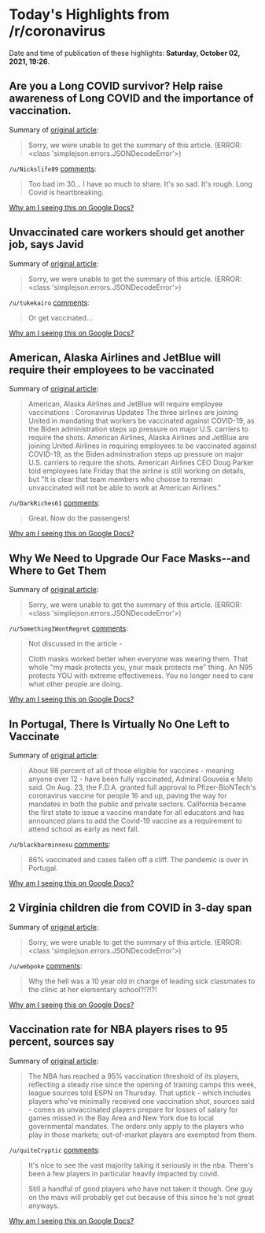 # Today's Highlights from /r/coronavirus

Date and time of publication of these highlights: **Saturday, October 02, 2021, 19:26**.

## Are you a Long COVID survivor? Help raise awareness of Long COVID and the importance of vaccination.

Summary of [original article](https://www.reddit.com/r/Coronavirus/comments/pyoflg/are_you_a_long_covid_survivor_help_raise/):

> Sorry, we were unable to get the summary of this article. (ERROR: <class 'simplejson.errors.JSONDecodeError'>)

`/u/Nickslife89` [comments](https://www.reddit.com/r/Coronavirus/comments/pyoflg/are_you_a_long_covid_survivor_help_raise/):

> Too bad im 30... I have so much to share. It's so sad. It's rough. Long Covid is heartbreaking.

[Why am I seeing this on Google Docs?](https://docs.google.com/document/d/1Dc6We63vOXIZsc0op-Bt4abqkYjXzOigalQqFxmvvbM/edit?usp=sharing)

## Unvaccinated care workers should get another job, says Javid

Summary of [original article](https://www.theguardian.com/politics/2021/oct/02/covid-unvaccinated-care-workers-should-get-another-job-says-javid):

> Sorry, we were unable to get the summary of this article. (ERROR: <class 'simplejson.errors.JSONDecodeError'>)

`/u/tukekairo` [comments](https://www.reddit.com/r/Coronavirus/comments/q03nr3/unvaccinated_care_workers_should_get_another_job/):

> Or get vaccinated...

[Why am I seeing this on Google Docs?](https://docs.google.com/document/d/1Dc6We63vOXIZsc0op-Bt4abqkYjXzOigalQqFxmvvbM/edit?usp=sharing)

## American, Alaska Airlines and JetBlue will require their employees to be vaccinated

Summary of [original article](https://www.npr.org/sections/coronavirus-live-updates/2021/10/02/1042697933/vaccinations-american-alaska-airlines-jetblue):

> American, Alaska Airlines and JetBlue will require employee vaccinations : Coronavirus Updates The three airlines are joining United in mandating that workers be vaccinated against COVID-19, as the Biden administration steps up pressure on major U.S. carriers to require the shots. American Airlines, Alaska Airlines and JetBlue are joining United Airlines in requiring employees to be vaccinated against COVID-19, as the Biden administration steps up pressure on major U.S. carriers to require the shots. American Airlines CEO Doug Parker told employees late Friday that the airline is still working on details, but "It is clear that team members who choose to remain unvaccinated will not be able to work at American Airlines."

`/u/DarkRiches61` [comments](https://www.reddit.com/r/Coronavirus/comments/pzyqip/american_alaska_airlines_and_jetblue_will_require/):

> Great. Now do the passengers!

[Why am I seeing this on Google Docs?](https://docs.google.com/document/d/1Dc6We63vOXIZsc0op-Bt4abqkYjXzOigalQqFxmvvbM/edit?usp=sharing)

## Why We Need to Upgrade Our Face Masks--and Where to Get Them

Summary of [original article](https://www.scientificamerican.com/article/why-we-need-to-upgrade-our-face-masks-and-where-to-get-them/):

> Sorry, we were unable to get the summary of this article. (ERROR: <class 'simplejson.errors.JSONDecodeError'>)

`/u/SomethingIWontRegret` [comments](https://www.reddit.com/r/Coronavirus/comments/q00tep/why_we_need_to_upgrade_our_face_masksand_where_to/):

> Not discussed in the article - 
> 
> Cloth masks worked better when everyone was wearing them.  That whole "my mask protects you, your mask protects me" thing.  An N95 protects YOU with extreme effectiveness. You no longer need to care what other people are doing.

[Why am I seeing this on Google Docs?](https://docs.google.com/document/d/1Dc6We63vOXIZsc0op-Bt4abqkYjXzOigalQqFxmvvbM/edit?usp=sharing)

## In Portugal, There Is Virtually No One Left to Vaccinate

Summary of [original article](https://www.nytimes.com/2021/10/01/world/europe/portugal-vaccination-rate.html?smid=tw-nytimes&smtyp=cur):

> About 98 percent of all of those eligible for vaccines - meaning anyone over 12 - have been fully vaccinated, Admiral Gouveia e Melo said. On Aug. 23, the F.D.A. granted full approval to Pfizer-BioNTech's coronavirus vaccine for people 16 and up, paving the way for mandates in both the public and private sectors. California became the first state to issue a vaccine mandate for all educators and has announced plans to add the Covid-19 vaccine as a requirement to attend school as early as next fall.

`/u/blackbarminnosu` [comments](https://www.reddit.com/r/Coronavirus/comments/q014b6/in_portugal_there_is_virtually_no_one_left_to/):

> 86% vaccinated and cases fallen off a cliff. The pandemic is over in Portugal.

[Why am I seeing this on Google Docs?](https://docs.google.com/document/d/1Dc6We63vOXIZsc0op-Bt4abqkYjXzOigalQqFxmvvbM/edit?usp=sharing)

## 2 Virginia children die from COVID in 3-day span

Summary of [original article](https://wset.com/news/coronavirus/2-virginia-children-die-from-covid-in-3-day-span):

> Sorry, we were unable to get the summary of this article. (ERROR: <class 'simplejson.errors.JSONDecodeError'>)

`/u/webpoke` [comments](https://www.reddit.com/r/Coronavirus/comments/pzvtuf/2_virginia_children_die_from_covid_in_3day_span/):

> Why the hell was a 10 year old in charge of leading sick classmates to the clinic at her elementary school?!?!?!

[Why am I seeing this on Google Docs?](https://docs.google.com/document/d/1Dc6We63vOXIZsc0op-Bt4abqkYjXzOigalQqFxmvvbM/edit?usp=sharing)

## Vaccination rate for NBA players rises to 95 percent, sources say

Summary of [original article](https://www.espn.com/nba/story/_/id/32314590/vaccination-rate-nba-players-rises-95-percent-sources-say):

> The NBA has reached a 95% vaccination threshold of its players, reflecting a steady rise since the opening of training camps this week, league sources told ESPN on Thursday. That uptick - which includes players who've minimally received one vaccination shot, sources said - comes as unvaccinated players prepare for losses of salary for games missed in the Bay Area and New York due to local governmental mandates. The orders only apply to the players who play in those markets; out-of-market players are exempted from them.

`/u/quiteCryptic` [comments](https://www.reddit.com/r/Coronavirus/comments/q03auq/vaccination_rate_for_nba_players_rises_to_95/):

> It's nice to see the vast majority taking it seriously in the nba. There's been a few players in particular heavily impacted by covid.
> 
> Still a handful of good players who have not taken it though. One guy on the mavs will probably get cut because of this since he's not great anyways.

[Why am I seeing this on Google Docs?](https://docs.google.com/document/d/1Dc6We63vOXIZsc0op-Bt4abqkYjXzOigalQqFxmvvbM/edit?usp=sharing)

